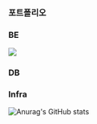 <div> 
  <h3>포트폴리오</h3>
  <h3>BE</h3>
  <img src="https://img.shields.io/badge/springboot-#6DB33F?style=for-the-badge&logo=springboot&logoColor=white">
  <h3>DB</h3>
  <h3>Infra</h3>

  
![Anurag's GitHub stats](https://github-readme-stats.vercel.app/api?username=se6816&show_icons=true&theme=radical)
</div>
